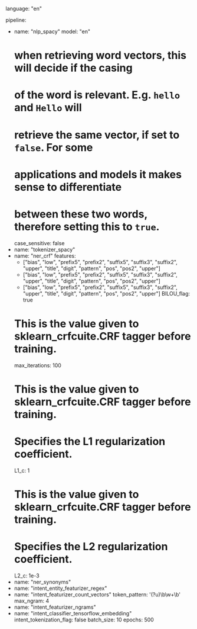 language: "en"

pipeline:
- name: "nlp_spacy"
  model: "en"
  # when retrieving word vectors, this will decide if the casing
  # of the word is relevant. E.g. `hello` and `Hello` will
  # retrieve the same vector, if set to `false`. For some
  # applications and models it makes sense to differentiate
  # between these two words, therefore setting this to `true`.
  case_sensitive: false
- name: "tokenizer_spacy"
- name: "ner_crf"
  features:
    - ["bias", "low", "prefix5", "prefix2", "suffix5", "suffix3", "suffix2", "upper", "title", "digit", "pattern", "pos", "pos2", "upper"]
    - ["bias", "low", "prefix5", "prefix2", "suffix5", "suffix3", "suffix2", "upper", "title", "digit", "pattern", "pos", "pos2", "upper"]
    - ["bias", "low", "prefix5", "prefix2", "suffix5", "suffix3", "suffix2", "upper", "title", "digit", "pattern", "pos", "pos2", "upper"]
  BILOU_flag: true
  # This is the value given to sklearn_crfcuite.CRF tagger before training.
  max_iterations: 100
  # This is the value given to sklearn_crfcuite.CRF tagger before training.
  # Specifies the L1 regularization coefficient.
  L1_c: 1
  # This is the value given to sklearn_crfcuite.CRF tagger before training.
  # Specifies the L2 regularization coefficient.
  L2_c: 1e-3
- name: "ner_synonyms"
- name: "intent_entity_featurizer_regex"
- name: "intent_featurizer_count_vectors"
  token_pattern: '(?u)\b\w+\b'
  max_ngram: 4
- name: "intent_featurizer_ngrams"
- name: "intent_classifier_tensorflow_embedding"
  intent_tokenization_flag: false
  batch_size: 10
  epochs: 500
